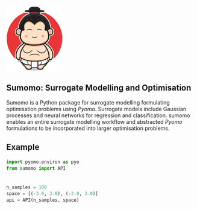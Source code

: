 <img
  src="sumo.jpeg"
  alt="A sumo"
  width=150>

## Sumomo: Surrogate Modelling and Optimisation
Sumomo is a Python package for surrogate modelling formulating optimisation problems using *Pyomo*. Surrogate models include Gaussian processes and neural networks for regression and classification. sumomo enables an entire surrogate modelling workflow and abstracted *Pyomo* formulations to be incorporated into larger optimisation problems.

## Example
```python
import pyomo.environ as pyo
from sumomo import API


n_samples = 100
space = [(-3.0, 3.0), (-3.0, 3.0)]
api = API(n_samples, space)


```
